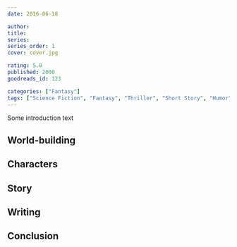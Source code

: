 ```yaml
---
date: 2016-06-18

author: 
title: 
series: 
series_order: 1
cover: cover.jpg

rating: 5.0
published: 2000
goodreads_id: 123

categories: ["Fantasy"]
tags: ["Science Fiction", "Fantasy", "Thriller", "Short Story", "Humor", "Dark", "Mystery", "Military", "Flintlock", "Dragons", "Philosophical", "AI", "Epic"]
---
```


Some introduction text

<!--more-->

## World-building

## Characters

## Story

## Writing

## Conclusion
